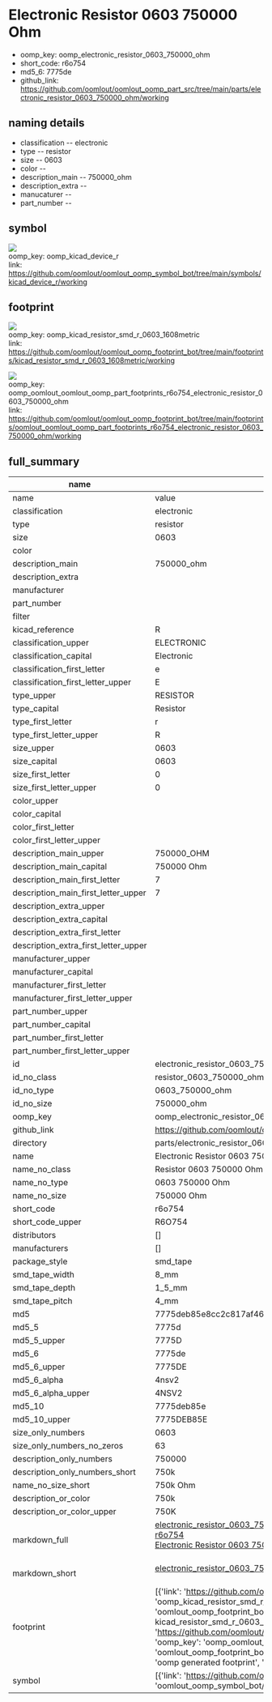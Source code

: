 # Electronic Resistor 0603 750000 Ohm

  
* oomp_key: oomp_electronic_resistor_0603_750000_ohm 
* short_code: r6o754
* md5_6: 7775de  
* github_link: https://github.com/oomlout/oomlout_oomp_part_src/tree/main/parts/electronic_resistor_0603_750000_ohm/working  
## naming details
* classification -- electronic
* type -- resistor
* size -- 0603
* color -- 
* description_main -- 750000_ohm
* description_extra -- 
* manucaturer -- 
* part_number -- 



## symbol

![](symbol/{index}/working/working_600.png)  
oomp_key: oomp_kicad_device_r  
link: https://github.com/oomlout/oomlout_oomp_symbol_bot/tree/main/symbols/kicad_device_r/working  

## footprint

![](footprint/{index}/working/working_600.png)  
oomp_key: oomp_kicad_resistor_smd_r_0603_1608metric  
link: https://github.com/oomlout/oomlout_oomp_footprint_bot/tree/main/footprints/kicad_resistor_smd_r_0603_1608metric/working  

![](footprint/{index}/working/working_600.png)  
oomp_key: oomp_oomlout_oomlout_oomp_part_footprints_r6o754_electronic_resistor_0603_750000_ohm  
link: https://github.com/oomlout/oomlout_oomp_footprint_bot/tree/main/footprints/oomlout_oomlout_oomp_part_footprints_r6o754_electronic_resistor_0603_750000_ohm/working  

## full_summary
| name | value | 
| --- | --- | 
| name | value | 
| classification | electronic | 
| type | resistor | 
| size | 0603 | 
| color |  | 
| description_main | 750000_ohm | 
| description_extra |  | 
| manufacturer |  | 
| part_number |  | 
| filter |  | 
| kicad_reference | R | 
| classification_upper | ELECTRONIC | 
| classification_capital | Electronic | 
| classification_first_letter | e | 
| classification_first_letter_upper | E | 
| type_upper | RESISTOR | 
| type_capital | Resistor | 
| type_first_letter | r | 
| type_first_letter_upper | R | 
| size_upper | 0603 | 
| size_capital | 0603 | 
| size_first_letter | 0 | 
| size_first_letter_upper | 0 | 
| color_upper |  | 
| color_capital |  | 
| color_first_letter |  | 
| color_first_letter_upper |  | 
| description_main_upper | 750000_OHM | 
| description_main_capital | 750000 Ohm | 
| description_main_first_letter | 7 | 
| description_main_first_letter_upper | 7 | 
| description_extra_upper |  | 
| description_extra_capital |  | 
| description_extra_first_letter |  | 
| description_extra_first_letter_upper |  | 
| manufacturer_upper |  | 
| manufacturer_capital |  | 
| manufacturer_first_letter |  | 
| manufacturer_first_letter_upper |  | 
| part_number_upper |  | 
| part_number_capital |  | 
| part_number_first_letter |  | 
| part_number_first_letter_upper |  | 
| id | electronic_resistor_0603_750000_ohm | 
| id_no_class | resistor_0603_750000_ohm | 
| id_no_type | 0603_750000_ohm | 
| id_no_size | 750000_ohm | 
| oomp_key | oomp_electronic_resistor_0603_750000_ohm | 
| github_link | https://github.com/oomlout/oomlout_oomp_part_src/tree/main/parts/electronic_resistor_0603_750000_ohm/working | 
| directory | parts/electronic_resistor_0603_750000_ohm | 
| name | Electronic Resistor 0603 750000 Ohm | 
| name_no_class | Resistor 0603 750000 Ohm | 
| name_no_type | 0603 750000 Ohm | 
| name_no_size | 750000 Ohm | 
| short_code | r6o754 | 
| short_code_upper | R6O754 | 
| distributors | [] | 
| manufacturers | [] | 
| package_style | smd_tape | 
| smd_tape_width | 8_mm | 
| smd_tape_depth | 1_5_mm | 
| smd_tape_pitch | 4_mm | 
| md5 | 7775deb85e8cc2c817af4632a4f54374 | 
| md5_5 | 7775d | 
| md5_5_upper | 7775D | 
| md5_6 | 7775de | 
| md5_6_upper | 7775DE | 
| md5_6_alpha | 4nsv2 | 
| md5_6_alpha_upper | 4NSV2 | 
| md5_10 | 7775deb85e | 
| md5_10_upper | 7775DEB85E | 
| size_only_numbers | 0603 | 
| size_only_numbers_no_zeros | 63 | 
| description_only_numbers | 750000 | 
| description_only_numbers_short | 750k | 
| name_no_size_short | 750k Ohm | 
| description_or_color | 750k | 
| description_or_color_upper | 750K | 
| markdown_full | [electronic_resistor_0603_750000_ohm](https://github.com/oomlout/oomlout_oomp_part_src/tree/main/parts/electronic_resistor_0603_750000_ohm/working)<br>[r6o754](https://github.com/oomlout/oomlout_oomp_part_src/tree/main/parts/electronic_resistor_0603_750000_ohm/working)<br>[Electronic Resistor 0603 750000 Ohm](https://github.com/oomlout/oomlout_oomp_part_src/tree/main/parts/electronic_resistor_0603_750000_ohm/working)<br><br> | 
| markdown_short | [electronic_resistor_0603_750000_ohm](https://github.com/oomlout/oomlout_oomp_part_src/tree/main/parts/electronic_resistor_0603_750000_ohm/working)<br><br> | 
| footprint | [{'link': 'https://github.com/oomlout/oomlout_oomp_footprint_bot/tree/main/foootprntss/kicad_resistor_smd_r_0603_1608metric', 'oomp_key': 'oomp_kicad_resistor_smd_r_0603_1608metric', 'directory': 'oomlout_oomp_footprint_bot/footprints/kicad_resistor_smd_r_0603_1608metric//working/working.kicad_mod', 'note': 'source footprint kicad_resistor_smd_r_0603_1608metric', 'index': 0}, {'link': 'https://github.com/oomlout/oomlout_oomp_footprint_bot/tree/main/foootprntss/oomlout_oomlout_oomp_part_footprints_r6o754_electronic_resistor_0603_750000_ohm', 'oomp_key': 'oomp_oomlout_oomlout_oomp_part_footprints_r6o754_electronic_resistor_0603_750000_ohm', 'directory': 'oomlout_oomp_footprint_bot/footprints/oomlout_oomlout_oomp_part_footprints_r6o754_electronic_resistor_0603_750000_ohm//working/working.kicad_mod', 'note': 'oomp generated footprint', 'index': 1}] | 
| symbol | [{'link': 'https://github.com/oomlout/oomlout_oomp_symbol_bot/tree/main/symbols/kicad_device_r', 'oomp_key': 'oomp_kicad_device_r', 'directory': 'oomlout_oomp_symbol_bot/symbols/kicad_device_r//working/working.kicad_sym', 'index': 0}] | 
